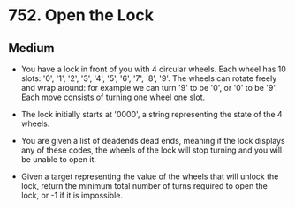 # 752. Open the Lock
## Medium

- You have a lock in front of you with 4 circular wheels. Each wheel has 10 slots: '0', '1', '2', '3', '4', '5', '6', '7', '8', '9'. The wheels can rotate freely and wrap around: for example we can turn '9' to be '0', or '0' to be '9'. Each move consists of turning one wheel one slot.

- The lock initially starts at '0000', a string representing the state of the 4 wheels.

- You are given a list of deadends dead ends, meaning if the lock displays any of these codes, the wheels of the lock will stop turning and you will be unable to open it.

- Given a target representing the value of the wheels that will unlock the lock, return the minimum total number of turns required to open the lock, or -1 if it is impossible.

